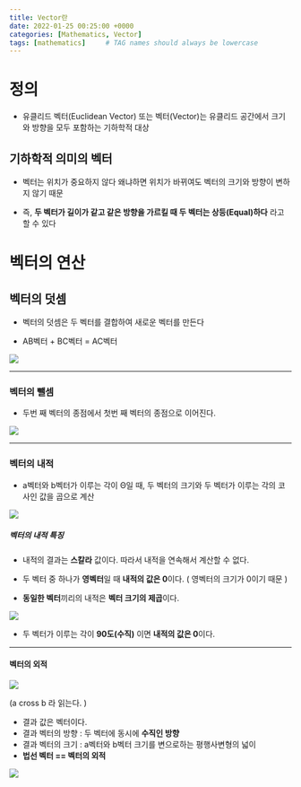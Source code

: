 ```yaml
---
title: Vector란
date: 2022-01-25 00:25:00 +0000
categories: [Mathematics, Vector]
tags: [mathematics]     # TAG names should always be lowercase
---
```


# 정의

* 유클리드 벡터(Euclidean Vector) 또는 벡터(Vector)는 유클리드 공간에서 크기와 방향을 모두 포함하는 기하학적 대상

## 기하학적 의미의 벡터

* 벡터는 위치가 중요하지 않다 왜냐하면 위치가 바뀌여도 벡터의 크기와 방향이 변하지 않기 때문

* 즉, **두 벡터가 길이가 같고 같은 방향을 가르킬 때 두 벡터는 상등(Equal)하다** 라고 할 수 있다

# 벡터의 연산

## 벡터의 덧셈

* 벡터의 덧셈은 두 벡터를 결합하여 새로운 벡터를 만든다

* AB벡터 + BC벡터 = AC벡터

![](https://user-images.githubusercontent.com/48194683/124054377-d6c4cc00-da5c-11eb-8e9f-0fa20a04f43e.png)

***

### 벡터의 뺄셈

* 두번 째 벡터의 종점에서 첫번 째 벡터의 종점으로 이어진다.

![](https://user-images.githubusercontent.com/48194683/124054520-1db2c180-da5d-11eb-898b-2f22d51e7833.png)

***

### 벡터의 내적

* a벡터와 b벡터가 이루는 각이 Θ일 때, 두 벡터의 크기와 두 벡터가 이루는 각의 코사인 값을 곱으로 계산

![](https://user-images.githubusercontent.com/48194683/124055022-222baa00-da5e-11eb-8e09-a8e41e7e81b4.png)

##### 벡터의 내적 특징

* 내적의 결과는 **스칼라** 값이다. 따라서 내적을 연속해서 계산할 수 없다.

* 두 벡터 중 하나가 **영벡터**일 때 **내적의 값은 0**이다. ( 영벡터의 크기가 0이기 때문 )
 
* **동일한 벡터**끼리의 내적은 **벡터 크기의 제곱**이다.

![](https://user-images.githubusercontent.com/48194683/124055426-d5949e80-da5e-11eb-88a9-d9b84d940147.png)

* 두 벡터가 이루는 각이 **90도(수직)** 이면 **내적의 값은 0**이다.

***

#### 벡터의 외적

![](https://user-images.githubusercontent.com/48194683/124056247-4daf9400-da60-11eb-8614-e5458884955f.png)

(a cross b 라 읽는다. )

* 결과 값은 벡터이다.
* 결과 벡터의 방향 : 두 벡터에 동시에 **수직인 방향**
* 결과 벡터의 크기 : a벡터와 b벡터 크기를 변으로하는 평행사변형의 넓이
* **법선 벡터 == 벡터의 외적**  
  
![](https://user-images.githubusercontent.com/48194683/124056727-38873500-da61-11eb-9a03-cc360c2ca91f.png)
